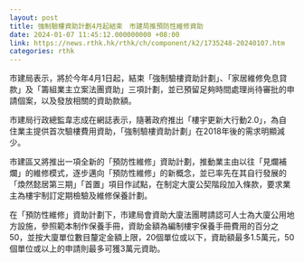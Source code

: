 ```yaml
---
layout: post
title: 強制驗樓資助計劃4月起結束　市建局推預防性維修資助
date: 2024-01-07 11:45:12.000000000 +08:00
link: https://news.rthk.hk/rthk/ch/component/k2/1735248-20240107.htm
categories: rthk
---
```


市建局表示，將於今年4月1日起，結束「強制驗樓資助計劃」、「家居維修免息貸款」及「籌組業主立案法團資助」三項計劃，並已預留足夠時間處理尚待審批的申請個案，以及發放相關的資助款額。

市建局行政總監韋志成在網誌表示，隨著政府推出「樓宇更新大行動2.0」，為自住業主提供首次驗樓費用資助，「強制驗樓資助計劃」在2018年後的需求明顯減少。

市建區又將推出一項全新的「預防性維修」資助計劃，推動業主由以往「見爛補爛」的維修模式，逐步邁向「預防性維修」的新概念，並已率先在其自行發展的「煥然懿居第三期」「首置」項目作試點，在制定大廈公契階段加入條款，要求業主為樓宇制訂定期檢驗及維修保養計劃。

在「預防性維修」資助計劃下，市建局會資助大廈法團聘請認可人士為大廈公用地方設施，參照範本制作保養手冊，資助金額為編制樓宇保養手冊費用的百分之50，並按大廈單位數目釐定金額上限，20個單位或以下，資助額最多1.5萬元，50個單位或以上的申請則最多可獲3萬元資助。
